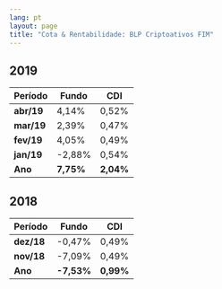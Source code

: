 ```yaml
---
lang: pt
layout: page
title: "Cota & Rentabilidade: BLP Criptoativos FIM"
---
```


## 2019

Período | Fundo | CDI
---|---|---
**abr/19** | 4,14% | 0,52%
**mar/19** | 2,39% | 0,47%
**fev/19** | 4,05% | 0,49%
**jan/19** | -2,88% | 0,54%
**Ano**  | **7,75%** | **2,04%**

## 2018

Período | Fundo | CDI
---|---|---
**dez/18** | -0,47% |  0,49%
**nov/18**  | -7,09%  | 0,49%
**Ano**  | **-7,53%** | **0,99%**
